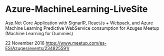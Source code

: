 # Azure-MachineLearning-LiveSite
Asp.Net Core Application with SignarlR, ReactJs + Webpack, and Azure Machine Learning Predictive WebService consumption for Azuges Meetup  (Machine Learning for Dummies)

22 November 2016
https://www.meetup.com/es-ES/Azuges/events/234825591/

